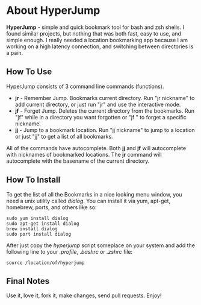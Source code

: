 # About HyperJump
__HyperJump__ - simple and quick bookmark tool for bash and zsh shells. I found similar projects, but nothing that was both fast, easy to use, and simple enough. I really needed a location bookmarking app because I am working on a high latency connection, and switching between directories is a pain.

## How To Use
HyperJump consists of 3 command line commands (functions).

* __jr__ - Remember Jump. Bookmarks current directory. Run "jr nickname" to add current directory, or just run "jr" and use the interactive mode.
* __jf__ - Forget Jump. Deletes the current directory from the bookmarks. Run "jf" while in a directory you want forgotten or "jf <nickname>" to forget a specific nickname.
* __jj__ - Jump to a bookmark location. Run "jj nickname" to jump to a location or just "jj" to get a list of all bookmarks.

All of the commands have autocomplete. Both __jj__ and __jf__ will autocomplete with nicknames of bookmarked locations. The __jr__ command will autocomplete with the basename of the current directory.

## How To Install

To get the list of all the Bookmarks in a nice looking menu window, you need a unix utility called _dialog_. You can install it via yum, apt-get, homebrew, ports, and others like so:

```
sudo yum install dialog
sudo apt-get install dialog
brew install dialog
sudo port install dialog
```

After just copy the _hyperjump_ script someplace on your system and add the following line to your _.profile_, _.bashrc_ or _.zshrc_ file:

```
source /location/of/hyperjump
```

## Final Notes
Use it, love it, fork it, make changes, send pull requests. Enjoy!
